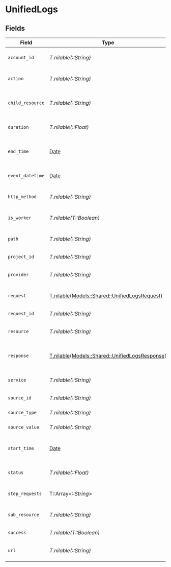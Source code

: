 # UnifiedLogs


## Fields

| Field                                                                                        | Type                                                                                         | Required                                                                                     | Description                                                                                  | Example                                                                                      |
| -------------------------------------------------------------------------------------------- | -------------------------------------------------------------------------------------------- | -------------------------------------------------------------------------------------------- | -------------------------------------------------------------------------------------------- | -------------------------------------------------------------------------------------------- |
| `account_id`                                                                                 | *T.nilable(::String)*                                                                        | :heavy_minus_sign:                                                                           | The account ID of the request                                                                | 45355976281015164504                                                                         |
| `action`                                                                                     | *T.nilable(::String)*                                                                        | :heavy_minus_sign:                                                                           | The requested action                                                                         | download                                                                                     |
| `child_resource`                                                                             | *T.nilable(::String)*                                                                        | :heavy_minus_sign:                                                                           | The requested child resource                                                                 | time-off                                                                                     |
| `duration`                                                                                   | *T.nilable(::Float)*                                                                         | :heavy_minus_sign:                                                                           | The request duration in milliseconds                                                         | 356                                                                                          |
| `end_time`                                                                                   | [Date](https://ruby-doc.org/stdlib-2.6.1/libdoc/date/rdoc/Date.html)                         | :heavy_minus_sign:                                                                           | The request end time ISO8601 date string                                                     | 2021-01-01T00:00:00Z                                                                         |
| `event_datetime`                                                                             | [Date](https://ruby-doc.org/stdlib-2.6.1/libdoc/date/rdoc/Date.html)                         | :heavy_minus_sign:                                                                           | The event ISO8601 date string                                                                | 2021-01-01T00:00:00Z                                                                         |
| `http_method`                                                                                | *T.nilable(::String)*                                                                        | :heavy_minus_sign:                                                                           | The requested HTTP method                                                                    | get                                                                                          |
| `is_worker`                                                                                  | *T.nilable(T::Boolean)*                                                                      | :heavy_minus_sign:                                                                           | The asynchronous worker flag                                                                 | false                                                                                        |
| `path`                                                                                       | *T.nilable(::String)*                                                                        | :heavy_minus_sign:                                                                           | The requested path                                                                           | /unified/hris/employees                                                                      |
| `project_id`                                                                                 | *T.nilable(::String)*                                                                        | :heavy_minus_sign:                                                                           | The project ID of the request                                                                | dev-project-68574                                                                            |
| `provider`                                                                                   | *T.nilable(::String)*                                                                        | :heavy_minus_sign:                                                                           | The requested provider                                                                       | planday                                                                                      |
| `request`                                                                                    | [T.nilable(Models::Shared::UnifiedLogsRequest)](../../models/shared/unifiedlogsrequest.md)   | :heavy_minus_sign:                                                                           | The advanced log request data                                                                |                                                                                              |
| `request_id`                                                                                 | *T.nilable(::String)*                                                                        | :heavy_minus_sign:                                                                           | The request ID                                                                               | adbf752f-6457-4ddd-89b3-98ae2252b83b                                                         |
| `resource`                                                                                   | *T.nilable(::String)*                                                                        | :heavy_minus_sign:                                                                           | The requested resource                                                                       | employees                                                                                    |
| `response`                                                                                   | [T.nilable(Models::Shared::UnifiedLogsResponse)](../../models/shared/unifiedlogsresponse.md) | :heavy_minus_sign:                                                                           | The advanced log response data                                                               |                                                                                              |
| `service`                                                                                    | *T.nilable(::String)*                                                                        | :heavy_minus_sign:                                                                           | The requested service                                                                        | hris                                                                                         |
| `source_id`                                                                                  | *T.nilable(::String)*                                                                        | :heavy_minus_sign:                                                                           | The requests source ID                                                                       | 1234567890                                                                                   |
| `source_type`                                                                                | *T.nilable(::String)*                                                                        | :heavy_minus_sign:                                                                           | The requests source type                                                                     | DASHBOARD                                                                                    |
| `source_value`                                                                               | *T.nilable(::String)*                                                                        | :heavy_minus_sign:                                                                           | The requests source value                                                                    | ACCOUNT_TESTER                                                                               |
| `start_time`                                                                                 | [Date](https://ruby-doc.org/stdlib-2.6.1/libdoc/date/rdoc/Date.html)                         | :heavy_minus_sign:                                                                           | The request start time ISO8601 date string                                                   | 2021-01-01T00:00:00Z                                                                         |
| `status`                                                                                     | *T.nilable(::Float)*                                                                         | :heavy_minus_sign:                                                                           | The requests response status code                                                            | 200                                                                                          |
| `step_requests`                                                                              | T::Array<*::String*>                                                                         | :heavy_minus_sign:                                                                           | The list of provider requests                                                                | Account Tester                                                                               |
| `sub_resource`                                                                               | *T.nilable(::String)*                                                                        | :heavy_minus_sign:                                                                           | The requested sub resource                                                                   | documents                                                                                    |
| `success`                                                                                    | *T.nilable(T::Boolean)*                                                                      | :heavy_minus_sign:                                                                           | The request success flag                                                                     | true                                                                                         |
| `url`                                                                                        | *T.nilable(::String)*                                                                        | :heavy_minus_sign:                                                                           | The requested URL                                                                            | https://api.stackone.com/unified/hris/employees?raw=false                                    |